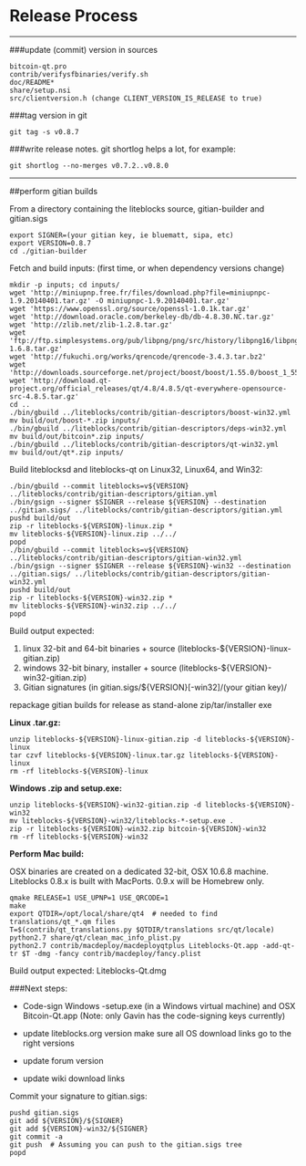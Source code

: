 Release Process
====================

* * *

###update (commit) version in sources


	bitcoin-qt.pro
	contrib/verifysfbinaries/verify.sh
	doc/README*
	share/setup.nsi
	src/clientversion.h (change CLIENT_VERSION_IS_RELEASE to true)

###tag version in git

	git tag -s v0.8.7

###write release notes. git shortlog helps a lot, for example:

	git shortlog --no-merges v0.7.2..v0.8.0

* * *

##perform gitian builds

 From a directory containing the liteblocks source, gitian-builder and gitian.sigs
  
	export SIGNER=(your gitian key, ie bluematt, sipa, etc)
	export VERSION=0.8.7
	cd ./gitian-builder

 Fetch and build inputs: (first time, or when dependency versions change)

	mkdir -p inputs; cd inputs/
	wget 'http://miniupnp.free.fr/files/download.php?file=miniupnpc-1.9.20140401.tar.gz' -O miniupnpc-1.9.20140401.tar.gz'
	wget 'https://www.openssl.org/source/openssl-1.0.1k.tar.gz'
	wget 'http://download.oracle.com/berkeley-db/db-4.8.30.NC.tar.gz'
	wget 'http://zlib.net/zlib-1.2.8.tar.gz'
	wget 'ftp://ftp.simplesystems.org/pub/libpng/png/src/history/libpng16/libpng-1.6.8.tar.gz'
	wget 'http://fukuchi.org/works/qrencode/qrencode-3.4.3.tar.bz2'
	wget 'http://downloads.sourceforge.net/project/boost/boost/1.55.0/boost_1_55_0.tar.bz2'
	wget 'http://download.qt-project.org/official_releases/qt/4.8/4.8.5/qt-everywhere-opensource-src-4.8.5.tar.gz'
	cd ..
	./bin/gbuild ../liteblocks/contrib/gitian-descriptors/boost-win32.yml
	mv build/out/boost-*.zip inputs/
	./bin/gbuild ../liteblocks/contrib/gitian-descriptors/deps-win32.yml
	mv build/out/bitcoin*.zip inputs/
	./bin/gbuild ../liteblocks/contrib/gitian-descriptors/qt-win32.yml
	mv build/out/qt*.zip inputs/

 Build liteblocksd and liteblocks-qt on Linux32, Linux64, and Win32:
  
	./bin/gbuild --commit liteblocks=v${VERSION} ../liteblocks/contrib/gitian-descriptors/gitian.yml
	./bin/gsign --signer $SIGNER --release ${VERSION} --destination ../gitian.sigs/ ../liteblocks/contrib/gitian-descriptors/gitian.yml
	pushd build/out
	zip -r liteblocks-${VERSION}-linux.zip *
	mv liteblocks-${VERSION}-linux.zip ../../
	popd
	./bin/gbuild --commit liteblocks=v${VERSION} ../liteblocks/contrib/gitian-descriptors/gitian-win32.yml
	./bin/gsign --signer $SIGNER --release ${VERSION}-win32 --destination ../gitian.sigs/ ../liteblocks/contrib/gitian-descriptors/gitian-win32.yml
	pushd build/out
	zip -r liteblocks-${VERSION}-win32.zip *
	mv liteblocks-${VERSION}-win32.zip ../../
	popd

  Build output expected:

  1. linux 32-bit and 64-bit binaries + source (liteblocks-${VERSION}-linux-gitian.zip)
  2. windows 32-bit binary, installer + source (liteblocks-${VERSION}-win32-gitian.zip)
  3. Gitian signatures (in gitian.sigs/${VERSION}[-win32]/(your gitian key)/

repackage gitian builds for release as stand-alone zip/tar/installer exe

**Linux .tar.gz:**

	unzip liteblocks-${VERSION}-linux-gitian.zip -d liteblocks-${VERSION}-linux
	tar czvf liteblocks-${VERSION}-linux.tar.gz liteblocks-${VERSION}-linux
	rm -rf liteblocks-${VERSION}-linux

**Windows .zip and setup.exe:**

	unzip liteblocks-${VERSION}-win32-gitian.zip -d liteblocks-${VERSION}-win32
	mv liteblocks-${VERSION}-win32/liteblocks-*-setup.exe .
	zip -r liteblocks-${VERSION}-win32.zip bitcoin-${VERSION}-win32
	rm -rf liteblocks-${VERSION}-win32

**Perform Mac build:**

  OSX binaries are created on a dedicated 32-bit, OSX 10.6.8 machine.
  Liteblocks 0.8.x is built with MacPorts.  0.9.x will be Homebrew only.

	qmake RELEASE=1 USE_UPNP=1 USE_QRCODE=1
	make
	export QTDIR=/opt/local/share/qt4  # needed to find translations/qt_*.qm files
	T=$(contrib/qt_translations.py $QTDIR/translations src/qt/locale)
	python2.7 share/qt/clean_mac_info_plist.py
	python2.7 contrib/macdeploy/macdeployqtplus Liteblocks-Qt.app -add-qt-tr $T -dmg -fancy contrib/macdeploy/fancy.plist

 Build output expected: Liteblocks-Qt.dmg

###Next steps:

* Code-sign Windows -setup.exe (in a Windows virtual machine) and
  OSX Bitcoin-Qt.app (Note: only Gavin has the code-signing keys currently)

* update liteblocks.org version
  make sure all OS download links go to the right versions

* update forum version

* update wiki download links

Commit your signature to gitian.sigs:

	pushd gitian.sigs
	git add ${VERSION}/${SIGNER}
	git add ${VERSION}-win32/${SIGNER}
	git commit -a
	git push  # Assuming you can push to the gitian.sigs tree
	popd

